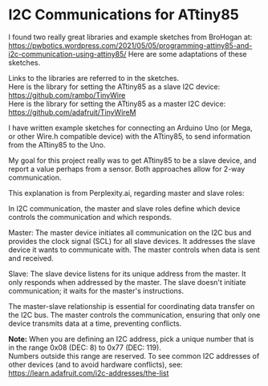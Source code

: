 # I2C Communications for ATtiny85

I found two really great libraries and example sketches from BroHogan at: https://pwbotics.wordpress.com/2021/05/05/programming-attiny85-and-i2c-communication-using-attiny85/
Here are some adaptations of these sketches.

Links to the libraries are referred to in the sketches.<br>
Here is the library for setting the ATtiny85 as a slave I2C device:<br>
https://github.com/rambo/TinyWire<br>
Here is the library for setting the ATtiny85 as a master I2C device:<br>
https://github.com/adafruit/TinyWireM<br>

I have written example sketches for connecting an Arduino Uno (or Mega, or other Wire.h compatible device) with the ATtiny85, to send information from the ATtiny85 to the Uno.<p>

My goal for this project really was to get ATtiny85 to be a slave device, and report a value perhaps from a sensor. Both approaches allow for 2-way communication.<p>

This explanation is from Perplexity.ai, regarding master and slave roles:

In I2C communication, the master and slave roles define which device controls the communication and which responds.<p>
Master: The master device initiates all communication on the I2C bus and provides the clock signal (SCL) for all slave devices. It addresses the slave device it wants to communicate with. The master controls when data is sent and received.<p>
Slave: The slave device listens for its unique address from the master. It only responds when addressed by the master. The slave doesn't initiate communication; it waits for the master's instructions.<p>
The master-slave relationship is essential for coordinating data transfer on the I2C bus. The master controls the communication, ensuring that only one device transmits data at a time, preventing conflicts.

<b>Note:</b> When you are defining an I2C address, pick a unique number that is in the range 0x08 (DEC: 8) to 0x77 (DEC: 119).<br> Numbers outside this range are reserved. To see common I2C addresses of other devices (and to avoid hardware conflicts), see: https://learn.adafruit.com/i2c-addresses/the-list
